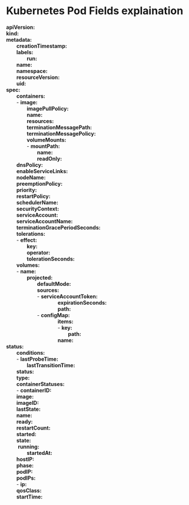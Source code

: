 # Kubernetes Pod Fields explaination  

**apiVersion:**  
**kind:**   
**metadata:**  
&emsp;&emsp;**creationTimestamp:**   
&emsp;&emsp;**labels:**  
&emsp;&emsp;&emsp;&emsp;**run:**   
&emsp;&emsp;**name:**   
&emsp;&emsp;**namespace:**   
&emsp;&emsp;**resourceVersion:**   
&emsp;&emsp;**uid:**   
**spec:**  
&emsp;&emsp;**containers:**  
&emsp;&emsp;- **image:**   
&emsp;&emsp;&emsp;&emsp;**imagePullPolicy:**   
&emsp;&emsp;&emsp;&emsp;**name:**   
&emsp;&emsp;&emsp;&emsp;**resources:**   
&emsp;&emsp;&emsp;&emsp;**terminationMessagePath:**   
&emsp;&emsp;&emsp;&emsp;**terminationMessagePolicy:**  
&emsp;&emsp;&emsp;&emsp;**volumeMounts:**  
&emsp;&emsp;&emsp;&emsp;- **mountPath:**   
&emsp;&emsp;&emsp;&emsp;&emsp;&emsp;**name:**   
&emsp;&emsp;&emsp;&emsp;&emsp;&emsp;**readOnly:**  
&emsp;&emsp;**dnsPolicy:**  
&emsp;&emsp;**enableServiceLinks:**  
&emsp;&emsp;**nodeName:**  
&emsp;&emsp;**preemptionPolicy:**  
&emsp;&emsp;**priority:**  
&emsp;&emsp;**restartPolicy:**  
&emsp;&emsp;**schedulerName:**  
&emsp;&emsp;**securityContext:**  
&emsp;&emsp;**serviceAccount:**  
&emsp;&emsp;**serviceAccountName:**  
&emsp;&emsp;**terminationGracePeriodSeconds:**  
&emsp;&emsp;**tolerations:**  
&emsp;&emsp;- **effect:**  
&emsp;&emsp;&emsp;&emsp;**key:**  
&emsp;&emsp;&emsp;&emsp;**operator:**  
&emsp;&emsp;&emsp;&emsp;**tolerationSeconds:**  
&emsp;&emsp;**volumes:**  
&emsp;&emsp;- **name:**  
&emsp;&emsp;&emsp;&emsp;**projected:**  
&emsp;&emsp;&emsp;&emsp;&emsp;&emsp;**defaultMode:**  
&emsp;&emsp;&emsp;&emsp;&emsp;&emsp;**sources:**  
&emsp;&emsp;&emsp;&emsp;&emsp;&emsp;- **serviceAccountToken:**  
&emsp;&emsp;&emsp;&emsp;&emsp;&emsp;&emsp;&emsp;&emsp;&emsp;**expirationSeconds:**  
&emsp;&emsp;&emsp;&emsp;&emsp;&emsp;&emsp;&emsp;&emsp;&emsp;**path:**  
&emsp;&emsp;&emsp;&emsp;&emsp;&emsp;- **configMap:**  
&emsp;&emsp;&emsp;&emsp;&emsp;&emsp;&emsp;&emsp;&emsp;&emsp;**items:**  
&emsp;&emsp;&emsp;&emsp;&emsp;&emsp;&emsp;&emsp;&emsp;&emsp;- **key:**  
&emsp;&emsp;&emsp;&emsp;&emsp;&emsp;&emsp;&emsp;&emsp;&emsp;&emsp;&emsp;**path:**  
&emsp;&emsp;&emsp;&emsp;&emsp;&emsp;&emsp;&emsp;&emsp;&emsp;**name:**  
**status:**  
&emsp;&emsp;**conditions:**  
&emsp;&emsp;- **lastProbeTime:**  
&emsp;&emsp;&emsp;&emsp;**lastTransitionTime:**  
&emsp;&emsp;**status:**  
&emsp;&emsp;**type:**  
&emsp;&emsp;**containerStatuses:**  
&emsp;&emsp;- **containerID:**  
&emsp;&emsp;**image:**  
&emsp;&emsp;**imageID:**  
&emsp;&emsp;**lastState:**  
&emsp;&emsp;**name:**  
&emsp;&emsp;**ready:**  
&emsp;&emsp;**restartCount:**  
&emsp;&emsp;**started:**  
&emsp;&emsp;**state:**  
&emsp;&emsp;  **running:**  
&emsp;&emsp;&emsp;&emsp;**startedAt:**  
&emsp;&emsp;**hostIP:**  
&emsp;&emsp;**phase:**  
&emsp;&emsp;**podIP:**  
&emsp;&emsp;**podIPs:**  
&emsp;&emsp;- **ip:**  
&emsp;&emsp;**qosClass:**  
&emsp;&emsp;**startTime:**  
